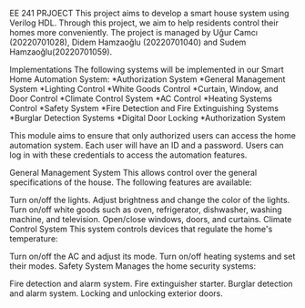 EE 241 PRJOECT
This project aims to develop a smart house system using Verilog HDL. Through this project, we aim to help residents control their homes more conveniently. The project is managed by Uğur Camcı (20220701028), Didem Hamzaoğlu (20220701040) and Sudem Hamzaoğlu(20220701059).

Implementations
The following systems will be implemented in our Smart Home Automation System:
*Authorization System
*General Management System
*Lighting Control
*White Goods Control
*Curtain, Window, and Door Control
*Climate Control System
*AC Control
*Heating Systems Control
*Safety System
*Fire Detection and Fire Extinguishing Systems
*Burglar Detection Systems
*Digital Door Locking
*Authorization System

This module aims to ensure that only authorized users can access the home automation system. Each user will have an ID and a password. Users can log in with these credentials to access the automation features.

General Management System
This allows control over the general specifications of the house. The following features are available:

Turn on/off the lights.
Adjust brightness and change the color of the lights.
Turn on/off white goods such as oven, refrigerator, dishwasher, washing machine, and television.
Open/close windows, doors, and curtains.
Climate Control System
This system controls devices that regulate the home's temperature:

Turn on/off the AC and adjust its mode.
Turn on/off heating systems and set their modes.
Safety System
Manages the home security systems:

Fire detection and alarm system.
Fire extinguisher starter.
Burglar detection and alarm system.
Locking and unlocking exterior doors.
